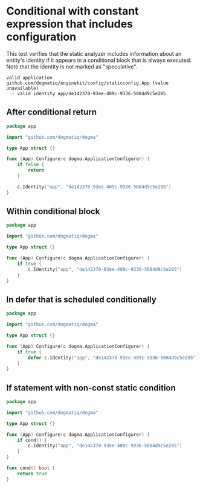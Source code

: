 # Conditional with constant expression that includes configuration

This test verifies that the static analyzer includes information about an
entity's identity if it appears in a conditional block that is always executed.
Note that the identity is not marked as "speculative".

```au:output au:group=matrix
valid application github.com/dogmatiq/enginekit/config/staticconfig.App (value unavailable)
  - valid identity app/de142370-93ee-409c-9336-5084d9c5e285
```

## After conditional return

```go au:input au:group=matrix
package app

import "github.com/dogmatiq/dogma"

type App struct {}

func (App) Configure(c dogma.ApplicationConfigurer) {
	if false {
		return
	}

	c.Identity("app", "de142370-93ee-409c-9336-5084d9c5e285")
}
```

## Within conditional block

```go au:input au:group=matrix
package app

import "github.com/dogmatiq/dogma"

type App struct {}

func (App) Configure(c dogma.ApplicationConfigurer) {
	if true {
		c.Identity("app", "de142370-93ee-409c-9336-5084d9c5e285")
	}
}
```

## In defer that is scheduled conditionally

```go au:input au:group=matrix
package app

import "github.com/dogmatiq/dogma"

type App struct {}

func (App) Configure(c dogma.ApplicationConfigurer) {
	if true {
		defer c.Identity("app", "de142370-93ee-409c-9336-5084d9c5e285")
	}
}
```

## If statement with non-const static condition

```go au:input au:group=matrix
package app

import "github.com/dogmatiq/dogma"

type App struct {}

func (App) Configure(c dogma.ApplicationConfigurer) {
	if cond() {
		c.Identity("app", "de142370-93ee-409c-9336-5084d9c5e285")
	}
}

func cond() bool {
	return true
}
```
